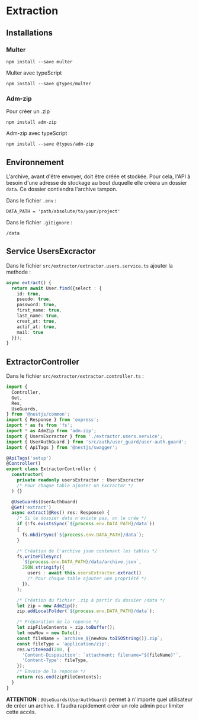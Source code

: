 # Extraction

## Installations

### Multer

```Shell
npm install --save multer
```

Multer avec typeScript

```Shell
npm install --save @types/multer
```

### Adm-zip

Pour créer un .zip

```Shell
npm install adm-zip
```

Adm-zip avec typeScript

```Shell
npm install --save @types/adm-zip
```

## Environnement

L'archive, avant d'être envoyer, doit être créée et stockée. Pour cela, l'API à besoin d'une adresse de stockage au bout duquelle elle créera un dossier ```data```. Ce dossier contiendra l'archive tampon.

Dans le fichier ```.env``` :

```
DATA_PATH = 'path/absolute/to/your/project'
```

Dans le fichier ```.gitignore``` :

```
/data
```

## Service UsersExcractor

Dans le fichier ```src/extractor/extractor.users.service.ts``` ajouter la methode :

```ts
async extract() {
  return await User.find({select : {
    id: true,
    pseudo: true,
    password: true,
    first_name: true,
    last_name: true,
    creat_at: true,
    actif_at: true,
    mail: true
  }});
}
```

## ExtractorController

Dans le fichier ```src/extractor/extractor.controller.ts``` :

```ts
import {
  Controller,
  Get,
  Res,
  UseGuards,
} from '@nestjs/common';
import { Response } from 'express';
import * as fs from 'fs';
import * as AdmZip from 'adm-zip';
import { UsersExcractor } from './extractor.users.service';
import { UserAuthGuard } from 'src/auth/user_guard/user-auth.guard';
import { ApiTags } from '@nestjs/swagger';

@ApiTags('setup')
@Controller()
export class ExtractorController {
  constructor(
    private readonly usersExtractor : UsersExcractor
    /* Pour chaque table ajouter un Excractor */
  ) {}

  @UseGuards(UserAuthGuard)
  @Get('extract')
  async extract(@Res() res: Response) {
    /* Si le dossier data n'existe pas, on le crée */
    if (!fs.existsSync(`${process.env.DATA_PATH}/data`))
    {
      fs.mkdirSync(`${process.env.DATA_PATH}/data`);
    }

    /* Création de l'archive json contenant les tables */
    fs.writeFileSync(
      `${process.env.DATA_PATH}/data/archive.json`,
      JSON.stringify({
        users : await this.usersExtractor.extract()
        /* Pour chaque table ajouter une propriété */
      }),
    );

    /* Création du fichier .zip à partir du dossier /data */
    let zip = new AdmZip();
    zip.addLocalFolder(`${process.env.DATA_PATH}/data`);

    /* Préparation de la reponse */
    let zipFileContents = zip.toBuffer();
    let newNow = new Date();
    const fileName = `archive_${newNow.toISOString()}.zip`;
    const fileType = 'application/zip';
    res.writeHead(200, {
      'Content-Disposition': `attachment; filename="${fileName}"`,
      'Content-Type': fileType,
    });
    /* Envoie de la reponse */
    return res.end(zipFileContents);
  }
}
```
**ATTENTION** : ```@UseGuards(UserAuthGuard)``` permet à n'importe quel utilisateur de créer un archive. Il faudra rapidement créer un role admin pour limiter cette accés.

